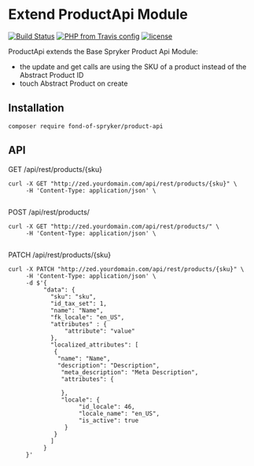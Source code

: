 # Extend ProductApi Module
[![Build Status](https://travis-ci.org/fond-of/spryker-product-api.svg?branch=master)](https://travis-ci.org/fond-of/spryker-product-api)
[![PHP from Travis config](https://img.shields.io/travis/php-v/symfony/symfony.svg)](https://php.net/)
[![license](https://img.shields.io/github/license/mashape/apistatus.svg)](https://packagist.org/packages/fond-of-spryker/product-api)

ProductApi extends the Base Spryker Product Api Module:
 * the update and get calls  are using the SKU of a product instead of the Abstract Product ID 
 * touch Abstract Product on create



## Installation

```
composer require fond-of-spryker/product-api
```

## API

GET /api/rest/products/{sku}

```
curl -X GET "http://zed.yourdomain.com/api/rest/products/{sku}" \
     -H 'Content-Type: application/json' \
     
```
POST /api/rest/products/
```
curl -X GET "http://zed.yourdomain.com/api/rest/products/" \
     -H 'Content-Type: application/json' \
     
```

PATCH /api/rest/products/{sku}

```
curl -X PATCH "http://zed.yourdomain.com/api/rest/products/{sku}" \
     -H 'Content-Type: application/json' \
     -d $'{
          "data": {
            "sku": "sku",
            "id_tax_set": 1,
            "name": "Name",
            "fk_locale": "en_US",
            "attributes" : {
                "attribute": "value"
            },
            "localized_attributes": [
             {
              "name": "Name",
              "description": "Description",
               "meta_description": "Meta Description",
               "attributes": {
                
               },
               "locale": {
                    "id_locale": 46,
                    "locale_name": "en_US",
                    "is_active": true
                }
             }
            ]       
          }
     }'
     
```

